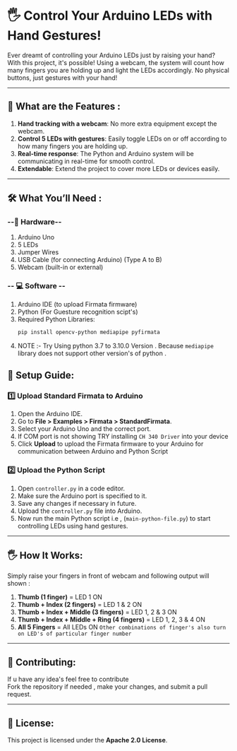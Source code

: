 # 🖐 Control Your Arduino LEDs with Hand Gestures!

Ever dreamt of controlling your Arduino LEDs just by raising your hand? With this project, it's possible! Using a webcam, the system will count how many fingers you are holding up and light the LEDs accordingly. No physical buttons, just gestures with your hand! 

---

## 🚀 What are the Features :

1. **Hand tracking with a webcam**: No more extra equipment except the webcam. 
2. **Control 5 LEDs with gestures**: Easily toggle LEDs on or off according to how many fingers you are holding up. 
3. **Real-time response**: The Python and Arduino system will be communicating in real-time for smooth control. 
4. **Extendable**: Extend the project to cover more LEDs or devices easily. 

---

## 🛠️ What You’ll Need :

### --🔌 Hardware--

1. Arduino Uno
2. 5 LEDs
3. Jumper Wires
4. USB Cable (for connecting Arduino) (Type A to B)
5. Webcam (built-in or external)

### -- 💻 Software --

1. Arduino IDE (to upload Firmata firmware)
2. Python (For Guesture recognition scipt's)
3. Required Python Libraries:
   ```bash
   pip install opencv-python mediapipe pyfirmata
4. NOTE :- Try Using python 3.7 to 3.10.0 Version . Because `mediapipe` library does not support other version's of python .

## 🔧 Setup Guide:

### 1️⃣ Upload Standard Firmata to Arduino

1. Open the Arduino IDE.
2. Go to **File > Examples > Firmata > StandardFirmata**.
3. Select your Arduino Uno and the correct port.
4. If COM port is not showing TRY installing `CH 340 Driver` into your device
5. Click **Upload** to upload the Firmata firmware to your Arduino for communication between Arduino and Python Script

### 2️⃣ Upload the Python Script

1. Open `controller.py` in a code editor.
2. Make sure the Arduino port is specified to it.
3. Save any changes if necessary in future.
4. Upload the `controller.py` file into Arduino.
5. Now run the main Python script i.e , (`main-python-file.py`) to start controlling LEDs using hand gestures.

---

## 🖐 How It Works:

Simply raise your fingers in front of webcam and following output will shown :

1. **Thumb (1 finger)** = LED 1 ON
2. **Thumb + Index (2 fingers)** = LED 1 & 2 ON
3. **Thumb + Index + Middle (3 fingers)** = LED 1, 2 & 3 ON
4. **Thumb + Index + Middle + Ring (4 fingers)** = LED 1, 2, 3 & 4 ON
5. **All 5 Fingers** = All LEDs ON
        `Other combinations of finger's also turn on LED's of particular finger number`

---

## 🤝 Contributing:

If u have any idea's feel free to contribute   
Fork the repository if needed , make your changes, and submit a pull request.

---

## 📜 License:

This project is licensed under the **Apache 2.0 License**.
